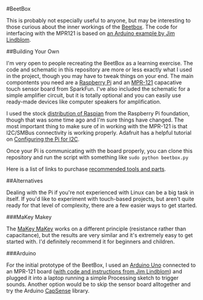 #BeetBox

This is probably not especially useful to anyone, but may be interesting to those curious about the inner workings of the [Beetbox](http://scott.j38.net/interactive/beetbox/). The code for interfacing with the MPR121 is based on [an Arduino example by Jim Lindblom](http://bildr.org/2011/05/mpr121_arduino/).

##Building Your Own

I'm very open to people recreating the BeetBox as a learning exercise. The code and schematic in this repository are more or less exactly what I used in the project, though you may have to tweak things on your end. The main compontents you need are a [Raspberry Pi](http://amzn.to/1zk5YwV) and an [MPR-121](http://amzn.to/1S3yu0V) capacative touch sensor board from SparkFun. I've also included the schematic for a simple amplifier circuit, but it is totally optional and you can easily use ready-made devices like computer speakers for amplification.

I used the stock [distribution of Raspian](http://www.raspberrypi.org/downloads/) from the Raspberry Pi foundation, though that was some time ago and I'm sure things have changed. The most important thing to make sure of in working with the MPR-121 is that I2C/SMBus connectivity is working properly. Adafruit has a helpful tutorial on [Configuring the Pi for I2C](https://learn.adafruit.com/using-the-bmp085-with-raspberry-pi/configuring-the-pi-for-i2c).

Once your Pi is communicating with the board properly, you can clone this repository and run the script with something like `sudo python beetbox.py`

Here is a list of links to purchase [recommended tools and parts](http://lists.j38.net/beetbox).

##Alternatives

Dealing with the Pi if you're not experienced with Linux can be a big task in itself. If you'd like to experiment with touch-based projects, but aren't quite ready for that level of complexity, there are a few easier ways to get started.

###MaKey Makey

The [MaKey MaKey](http://amzn.to/1ycuhdu) works on a different principle (resistance rather than capacitance), but the results are very similar and it's extremely easy to get started with. I'd definitely recommend it for beginners and children.

###Arduino

For the initial prototype of the BeetBox, I used an [Arduino Uno](http://amzn.to/1ycuX2z) connected to an MPR-121 board ([with code and instructions from Jim Lindblom](http://bildr.org/2011/05/mpr121_arduino/)) and plugged it into a laptop running a simple Processing sketch to trigger sounds. Another option would be to skip the sensor board alltogether and try the Arduino [CapSense](http://playground.arduino.cc/Main/CapacitiveSensor?from=Main.CapSense) library.
